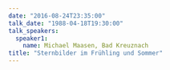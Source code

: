 ```yaml
---
date: "2016-08-24T23:35:00"
talk_date: "1988-04-18T19:30:00"
talk_speakers:
  speaker1:
    name: Michael Maasen, Bad Kreuznach
title: "Sternbilder im Frühling und Sommer"
---
```


